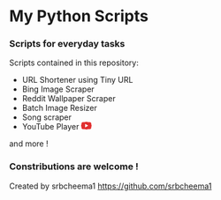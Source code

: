 # My Python Scripts
### Scripts for everyday tasks

Scripts contained in this repository:
- URL Shortener using Tiny URL
- Bing Image Scraper
- Reddit Wallpaper Scraper
- Batch Image Resizer
- Song scraper
- YouTube Player  ![YouTube Player Icon](/Icons/youTubeIcon.png "YouTube Player")

and more !

### Constributions are welcome !

Created by srbcheema1
https://github.com/srbcheema1
